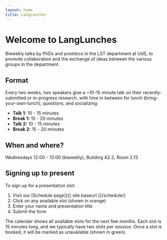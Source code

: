 ```yaml
---
layout: home
title: LangLunches
---
```


# Welcome to LangLunches

Biweekly talks by PhDs and postdocs in the LST department at UdS, to promote collaboration and the exchange of ideas between the various groups in the department.

## Format

Every two weeks, two speakers give a ~10-15 minute talk on their recently-submitted or in-progress research, with time in between for lunch (bring-your-own-lunch), questions, and socializing:

- **Talk 1:** 10 - 15 minutes
- **Break 1:** 15 - 20 minutes
- **Talk 2:** 10 - 15 minutes
- **Break 2:** 15 - 20 minutes

## When and where?

Wednesdays 12:00 - 13:00 (biweekly), Building A2.2, Room 2.13

## Signing up to present

To sign up for a presentation slot:
1. Visit our [Schedule page]({{ site.baseurl }}/schedule/)
2. Click on any available slot (shown in orange)
3. Enter your name and presentation title
4. Submit the form

The calendar shows all available slots for the next few months. Each slot is 15 minutes long, and we typically have two slots per session. Once a slot is booked, it will be marked as unavailable (shown in green). 